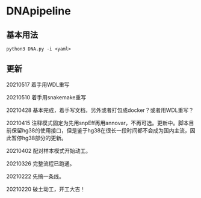 # DNApipeline



## 基本用法

```
python3 DNA.py -i <yaml>
```


## 更新
20210517 着手用WDL重写

20210510 着手用snakemake重写

20210428 基本完成，着手写文档，另外或者打包成docker？或者用WDL重写？

20210415 注释模式固定为先用snpEff再用annovar，不再可选。更新中。脚本目前保留hg38的使用接口，但是鉴于hg38在很长一段时间都不会成为国内主流，因此暂停hg38部分的更新。

20210402 配对样本模式开始动工。

20210326 完整流程已跑通。

20210222 先搞一条线。

20210220 破土动工，开工大吉！